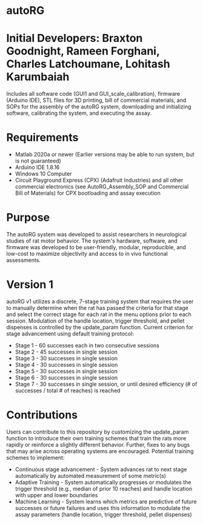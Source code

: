 # autoRG
# Initial Developers: Braxton Goodnight, Rameen Forghani, Charles Latchoumane, Lohitash Karumbaiah
Includes all software code (GUI1 and GUI_scale_calibration), firmware (Arduino IDE), STL files for 3D printing, bill of commercial materials, and SOPs for the assembly of the autoRG system, downloading and initializing software, calibrating the system, and executing the assay.

# Requirements
* Matlab 2020a or newer (Earlier versions may be able to run system, but is not guaranteed)
* Arduino IDE 1.8.16 
* Windows 10 Computer
* Circuit Playground Express (CPX) (Adafruit Industries) and all other commercial electronics (see AutoRG_Assembly_SOP and Commercial Bill of Materials) for CPX bootloading and assay execution

# Purpose
The autoRG system was developed to assist researchers in neurological studies of rat motor behavior. The system's hardware, software, and firmware was developed to be user-friendly, modular, reproducible, and low-cost to maximize objectivity and access to in vivo functional assessments. 

# Version 1
autoRG v1 utilizes a discrete, 7-stage training system that requires the user to manually determine when the rat has passed the criteria for that stage and select the correct stage for each rat in the menu options prior to each session. Modulation of the handle location, trigger threshold, and pellet dispenses is controlled by the update_param function. Current criterion for stage advancement using default training protocol: 
* Stage 1 - 60 successes each in two consecutive sessions
* Stage 2 - 45 successes in single session
* Stage 3 - 30 successes in single session
* Stage 4 - 30 successes in single session
* Stage 5 - 30 successes in single session
* Stage 6 - 30 successes in single session
* Stage 7 - 30 successes in single session, or until desired efficiency (# of successes / total # of reaches) is reached

# Contributions
Users can contribute to this repository by customizing the update_param function to introduce their own training schemes that train the rats more rapidly or reinforce a slightly different behavior. Further, fixes to any bugs that may arise across operating systems are encouraged. Potential training schemes to implement: 
* Continuous stage advancement - System advances rat to next stage automatically by automated measurement of some metric(s)
* Adaptive Training - System automatically progresses or modulates the trigger threshold (e.g., median of prior 10 reaches) and handle location with upper and lower boundaries
* Machine Learning - System learns which metrics are predictive of future successes or future failures and uses this information to modulate the assay parameters (handle location, trigger threshold, pellet dispenses)

